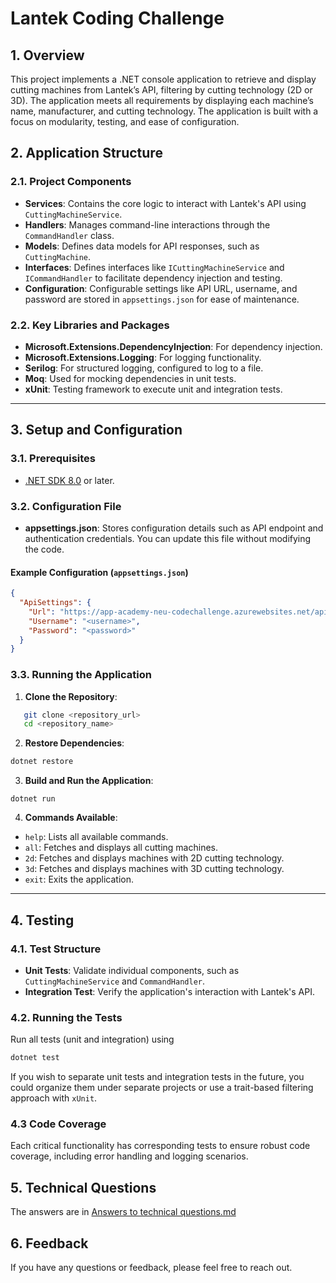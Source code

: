 # Lantek Coding Challenge

## 1. Overview

This project implements a .NET console application to retrieve and display cutting machines from Lantek’s API, filtering by cutting technology (2D or 3D). The application meets all requirements by displaying each machine’s name, manufacturer, and cutting technology. The application is built with a focus on modularity, testing, and ease of configuration.

## 2. Application Structure

### 2.1. Project Components

- **Services**: Contains the core logic to interact with Lantek's API using `CuttingMachineService`.
- **Handlers**: Manages command-line interactions through the `CommandHandler` class.
- **Models**: Defines data models for API responses, such as `CuttingMachine`.
- **Interfaces**: Defines interfaces like `ICuttingMachineService` and `ICommandHandler` to facilitate dependency injection and testing.
- **Configuration**: Configurable settings like API URL, username, and password are stored in `appsettings.json` for ease of maintenance.

### 2.2. Key Libraries and Packages

- **Microsoft.Extensions.DependencyInjection**: For dependency injection.
- **Microsoft.Extensions.Logging**: For logging functionality.
- **Serilog**: For structured logging, configured to log to a file.
- **Moq**: Used for mocking dependencies in unit tests.
- **xUnit**: Testing framework to execute unit and integration tests.

---

## 3. Setup and Configuration

### 3.1. Prerequisites

- [.NET SDK 8.0](https://dotnet.microsoft.com/download/dotnet/8.0) or later.

### 3.2. Configuration File

- **appsettings.json**: Stores configuration details such as API endpoint and authentication credentials. You can update this file without modifying the code.

#### Example Configuration (`appsettings.json`)

```json
{
  "ApiSettings": {
    "Url": "https://app-academy-neu-codechallenge.azurewebsites.net/api/cut",
    "Username": "<username>",
    "Password": "<password>"
  }
}
```
### 3.3. Running the Application

1. **Clone the Repository**:
```bash
   git clone <repository_url>
   cd <repository_name>
```
2. **Restore Dependencies**:
```bash
dotnet restore
```
3. **Build and Run the Application**:
```
dotnet run
```
4. **Commands Available**:
- `help`: Lists all available commands.
- `all`: Fetches and displays all cutting machines.
- `2d`: Fetches and displays machines with 2D cutting technology.
- `3d`: Fetches and displays machines with 3D cutting technology.
- `exit`: Exits the application.

---

## 4. Testing

### 4.1. Test Structure
- **Unit Tests**: Validate individual components, such as `CuttingMachineService` and `CommandHandler`.
- **Integration Test**: Verify the application's interaction with Lantek's API.

### 4.2. Running the Tests
Run all tests (unit and integration) using
```bash
dotnet test
```
If you wish to separate unit tests and integration tests in the future, you could organize them under separate projects or use a trait-based filtering approach with `xUnit`.
### 4.3 Code Coverage
Each critical functionality has corresponding tests to ensure robust code coverage, including error handling and logging scenarios.
## 5. Technical Questions

The answers are in [Answers to technical questions.md](<Answers to technical questions.md>)

## 6. Feedback
If you have any questions or feedback, please feel free to reach out.